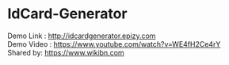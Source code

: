 # IdCard-Generator

Demo Link : http://idcardgenerator.epizy.com <br>
Demo Video : https://www.youtube.com/watch?v=WE4fH2Ce4rY <br>
Shared by: https://www.wikibn.com